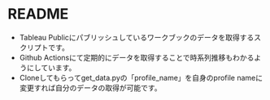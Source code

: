 # README
- Tableau Publicにパブリッシュしているワークブックのデータを取得するスクリプトです。
- Github Actionsにて定期的にデータを取得することで時系列推移もわかるようにしています。
- Cloneしてもらってget_data.pyの「profile_name」を自身のprofile nameに変更すれば自分のデータの取得が可能です。
